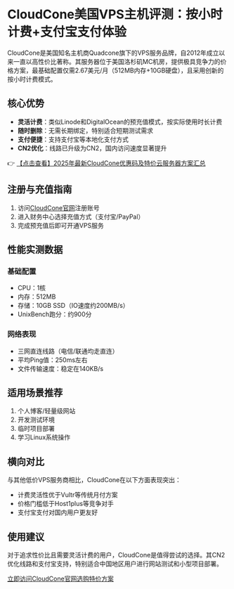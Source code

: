 # CloudCone美国VPS主机评测：按小时计费+支付宝支付体验

CloudCone是美国知名主机商Quadcone旗下的VPS服务品牌，自2012年成立以来一直以高性价比著称。其服务器位于美国洛杉矶MC机房，提供极具竞争力的价格方案，最基础配置仅需2.67美元/月（512MB内存+10GB硬盘），且采用创新的按小时计费模式。

## 核心优势
- **灵活计费**：类似Linode和DigitalOcean的预充值模式，按实际使用时长计费
- **随时删除**：无需长期绑定，特别适合短期测试需求
- **支付便捷**：支持支付宝等本地化支付方式
- **CN2优化**：线路已升级为CN2，国内访问速度显著提升

👉 [【点击查看】2025年最新CloudCone优惠码及特价云服务器方案汇总](https://bit.ly/Cloudcone)

## 注册与充值指南
1. 访问[CloudCone官网](https://bit.ly/Cloudcone)注册账号
2. 进入财务中心选择充值方式（支付宝/PayPal）
3. 完成预充值后即可开通VPS服务

## 性能实测数据
### 基础配置
- CPU：1核
- 内存：512MB
- 存储：10GB SSD（IO速度约200MB/s）
- UnixBench跑分：约900分

### 网络表现
- 三网直连线路（电信/联通均走直连）
- 平均Ping值：250ms左右
- 文件传输速度：稳定在140KB/s

## 适用场景推荐
1. 个人博客/轻量级网站
2. 开发测试环境
3. 临时项目部署
4. 学习Linux系统操作

## 横向对比
与其他低价VPS服务商相比，CloudCone在以下方面表现突出：
- 计费灵活性优于Vultr等传统月付方案
- 价格门槛低于Host1plus等竞争对手
- 支付宝支付对国内用户更友好

## 使用建议
对于追求性价比且需要灵活计费的用户，CloudCone是值得尝试的选择。其CN2优化线路和支付宝支持，特别适合中国地区用户进行网站测试和小型项目部署。

[立即访问CloudCone官网选购特价方案](https://bit.ly/Cloudcone)